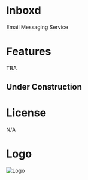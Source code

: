 # Inboxd

Email Messaging Service

# Features
TBA

## Under Construction

# License 
N/A

# Logo 
![Logo](https://user-images.githubusercontent.com/48721153/236069156-e19b5ce7-5302-40cb-9dfe-1aab645841ac.svg)

